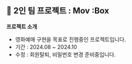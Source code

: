## 🍺 2인 팀 프로젝트 : Mov :Box
**프로젝트 소개**
  <ul>
    <li>영화예매 구현을 목표로 진행중인 프로젝트입니다.</li>
    <li> 기간 : 2024.08 ~ 2024.10 </li>
    <li> 수정 : 회원탈퇴, 비밀번호 변경 준비중입니다.</li>
  </ul>
  
  
